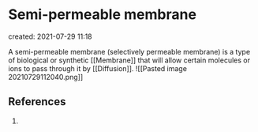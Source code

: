 # Semi-permeable membrane
created: 2021-07-29 11:18

A semi-permeable membrane (selectively permeable membrane) is a type of biological or synthetic [[Membrane]] that will allow certain molecules or ions to pass through it by [[Diffusion]].
![[Pasted image 20210729112040.png]]

## References
1. 